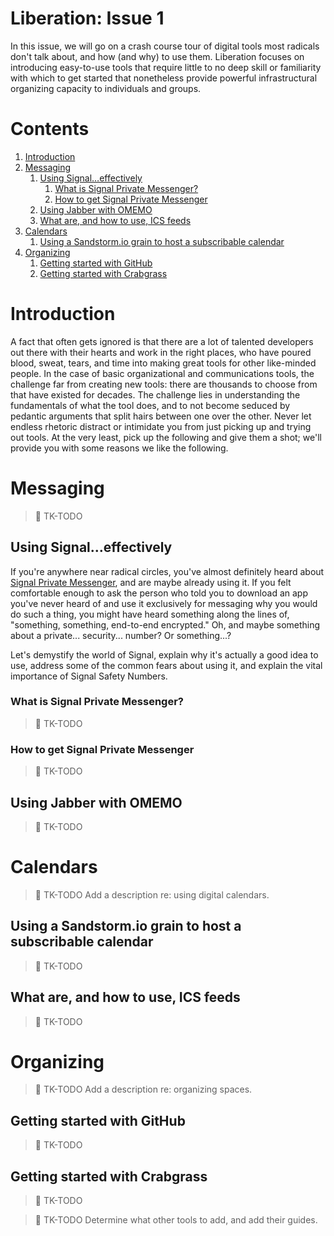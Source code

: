 # Liberation: Issue 1

In this issue, we will go on a crash course tour of digital tools most radicals don't talk about, and how (and why) to use them. Liberation focuses on introducing easy-to-use tools that require little to no deep skill or familiarity with which to get started that nonetheless provide powerful infrastructural organizing capacity to individuals and groups.

# Contents

1. [Introduction](#introduction)
1. [Messaging](#messaging)
    1. [Using Signal…effectively](#using-signal-effectively)
        1. [What is Signal Private Messenger?](#what-is-signal-private-messenger)
        1. [How to get Signal Private Messenger](#how-to-get-signal-private-messenger)
    1. [Using Jabber with OMEMO](#using-jabber-with-omemo)
    1. [What are, and how to use, ICS feeds](#what-are-and-how-to-use-ics-feeds)
1. [Calendars](#calendars)
    1. [Using a Sandstorm.io grain to host a subscribable calendar](#using-a-sandstormio-grain-to-host-a-subscribable-calendar)
1. [Organizing](#organizing)
    1. [Getting started with GitHub](#getting-started-with-github)
    1. [Getting started with Crabgrass](#getting-started-with-crabgrass)

# Introduction

A fact that often gets ignored is that there are a lot of talented developers out there with their hearts and work in the right places, who have poured blood, sweat, tears, and time into making great tools for other like-minded people. In the case of basic organizational and communications tools, the challenge far from creating new tools: there are thousands to choose from that have existed for decades. The challenge lies in understanding the fundamentals of what the tool does, and to not become seduced by pedantic arguments that split hairs between one over the other. Never let endless rhetoric distract or intimidate you from just picking up and trying out tools. At the very least, pick up the following and give them a shot; we'll provide you with some reasons we like the following.

# Messaging

> :construction: TK-TODO

## Using Signal…effectively

If you're anywhere near radical circles, you've almost definitely heard about [Signal Private Messenger](https://signal.org), and are maybe already using it. If you felt comfortable enough to ask the person who told you to download an app you've never heard of and use it exclusively for messaging why you would do such a thing, you might have heard something along the lines of, "something, something, end-to-end encrypted." Oh, and maybe something about a private... security... number? Or something...?

Let's demystify the world of Signal, explain why it's actually a good idea to use, address some of the common fears about using it, and explain the vital importance of Signal Safety Numbers.

### What is Signal Private Messenger?

> :construction: TK-TODO

### How to get Signal Private Messenger

> :construction: TK-TODO

## Using Jabber with OMEMO
> :construction: TK-TODO

# Calendars

> :construction: TK-TODO Add a description re: using digital calendars.

## Using a Sandstorm.io grain to host a subscribable calendar
> :construction: TK-TODO

## What are, and how to use, ICS feeds
> :construction: TK-TODO

# Organizing
> :construction: TK-TODO Add a description re: organizing spaces.

## Getting started with GitHub
> :construction: TK-TODO

## Getting started with Crabgrass
> :construction: TK-TODO

> :construction: TK-TODO Determine what other tools to add, and add their guides.

